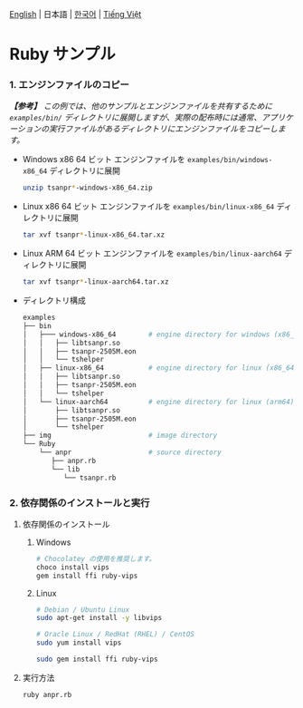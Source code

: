 [English](../README.md) | 日本語 | [한국어](README_ko-KR.md) | [Tiếng Việt](README_vi-VN.md)

# Ruby サンプル

### 1. エンジンファイルのコピー

_**【参考】** この例では、他のサンプルとエンジンファイルを共有するために `examples/bin/` ディレクトリに展開しますが、実際の配布時には通常、アプリケーションの実行ファイルがあるディレクトリにエンジンファイルをコピーします。_

- Windows x86 64 ビット
  エンジンファイルを `examples/bin/windows-x86_64` ディレクトリに展開
  ```sh
  unzip tsanpr*-windows-x86_64.zip
  ```
- Linux x86 64 ビット
  エンジンファイルを `examples/bin/linux-x86_64` ディレクトリに展開
  ```sh
  tar xvf tsanpr*-linux-x86_64.tar.xz
  ```
- Linux ARM 64 ビット
  エンジンファイルを `examples/bin/linux-aarch64` ディレクトリに展開
  ```sh
  tar xvf tsanpr*-linux-aarch64.tar.xz
  ```
- ディレクトリ構成
  ```sh
  examples
  ├── bin
  │   ├─── windows-x86_64        # engine directory for windows (x86_64)
  │   │   ├── libtsanpr.so
  │   │   ├── tsanpr-2505M.eon
  │   │   └── tshelper
  │   ├── linux-x86_64           # engine directory for linux (x86_64)
  │   │   ├── libtsanpr.so
  │   │   ├── tsanpr-2505M.eon
  │   │   └── tshelper
  │   └── linux-aarch64          # engine directory for linux (arm64)
  │       ├── libtsanpr.so
  │       ├── tsanpr-2505M.eon
  │       └── tshelper
  ├── img                        # image directory
  └── Ruby
      └── anpr                   # source directory
         ├── anpr.rb
         └── lib
            └── tsanpr.rb
  ```

### 2. 依存関係のインストールと実行

1. 依存関係のインストール

   1. Windows

      ```sh
      # Chocolatey の使用を推奨します。
      choco install vips
      gem install ffi ruby-vips
      ```

   2. Linux

      ```sh
      # Debian / Ubuntu Linux
      sudo apt-get install -y libvips

      # Oracle Linux / RedHat (RHEL) / CentOS
      sudo yum install vips

      sudo gem install ffi ruby-vips
      ```

2. 実行方法

   ```sh
   ruby anpr.rb
   ```
